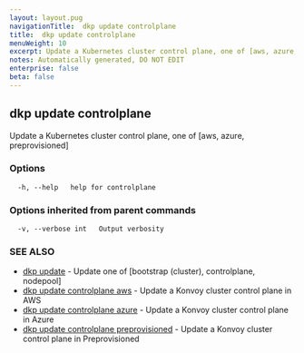 ```yaml
---
layout: layout.pug
navigationTitle:  dkp update controlplane
title:  dkp update controlplane
menuWeight: 10
excerpt: Update a Kubernetes cluster control plane, one of [aws, azure, preprovisioned]
notes: Automatically generated, DO NOT EDIT
enterprise: false
beta: false
---
```

<!-- vale off -->
<!-- markdownlint-disable -->

## dkp update controlplane

Update a Kubernetes cluster control plane, one of [aws, azure, preprovisioned]

### Options

```
  -h, --help   help for controlplane
```

### Options inherited from parent commands

```
  -v, --verbose int   Output verbosity
```

### SEE ALSO

* [dkp update](/dkp/kommander/2.2/cli/dkp/update/)	 - Update one of [bootstrap (cluster), controlplane, nodepool]
* [dkp update controlplane aws](/dkp/kommander/2.2/cli/dkp/update/controlplane/aws/)	 - Update a Konvoy cluster control plane in AWS
* [dkp update controlplane azure](/dkp/kommander/2.2/cli/dkp/update/controlplane/azure/)	 - Update a Konvoy cluster control plane in Azure
* [dkp update controlplane preprovisioned](/dkp/kommander/2.2/cli/dkp/update/controlplane/preprovisioned/)	 - Update a Konvoy cluster control plane in Preprovisioned

